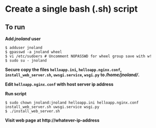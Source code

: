 # Create a single bash (.sh) script  

## To run  

**Add *jnoland* user**  


    $ adduser jnoland    
    $ gpasswd -a jnoland wheel
    $ vi /etc/sudoers # Uncomment NOPASSWD for wheel group save with w!
    $ sudo su - jnoland

**Secure copy the files `helloapp.ini`, `helloapp.nginx.conf`, `install_web_server.sh`, `uwsgi.service`, `wsgi.py` to */home/jnoland/*.**  

**Edit `helloapp.nginx.conf` with host server ip address**  

**Run script**  


    $ sudo chown jnoland:jnoland helloapp.ini helloapp.nginx.conf install_web_server.sh uwsgi.service wsgi.py
    $ ./install_web_server.sh
    
**Visit web page at http://whatever-ip-address**
